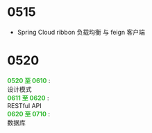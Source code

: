 # 0515
- Spring Cloud ribbon 负载均衡 与 feign 客户端

# 0520  

**<font color='#2eb82e'>0520 至 0610</font>** :   
设计模式  
**<font color='#2eb82e'>0611 至 0620</font>** :  
RESTful API  
**<font color='#2eb82e'>0620 至 0710</font>** :  
数据库  
